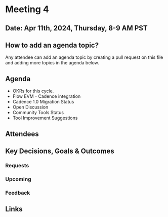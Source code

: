 # Meeting 4

## Date: Apr 11th, 2024, Thursday, 8-9 AM PST

## How to add an agenda topic?
Any attendee can add an agenda topic by creating a pull request on this file and adding more topics in the agenda below.

## Agenda
* OKRs for this cycle.
* Flow EVM - Cadence integration
* Cadence 1.0 Migration Status
* Open Discussion
* Community Tools Status
* Tool Improvement Suggestions
  
## Attendees 


## Key Decisions, Goals & Outcomes 
### Requests


### Upcoming


### Feedback


## Links
